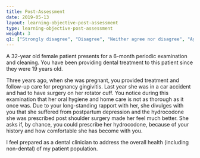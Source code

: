 ```yaml
---
title: Post-Assessment 
date: 2019-05-13
layout: learning-objective-post-assessment
type: learning-objective-post-assessment
weight: 3
q1: ["Strongly disagree", "Disagree", "Neither agree nor disagree", "Agree", "Strongly agree"]
---
```

A 32-year old female patient presents for a 6-month periodic examination and
cleaning. You have been providing dental treatment to this patient since they
were 19 years old.

Three years ago, when she was pregnant, you provided treatment and follow-up
care for pregnancy gingivitis. Last year she was in a car accident and had to
have surgery on her rotator cuff. You notice during this examination that her
oral hygiene and home care is not as thorough as it once was. Due to your
long-standing rapport with her, she divulges with you that she suffered from
postpartum depression and the hydrocodone she was prescribed post shoulder
surgery made her feel much better. She asks if, by chance, you could
prescribe her hydrocodone, because of your history and how comfortable
she has become with you.

I feel prepared as a dental clinician to address the overall health
(including non-dental) of my patient population.
